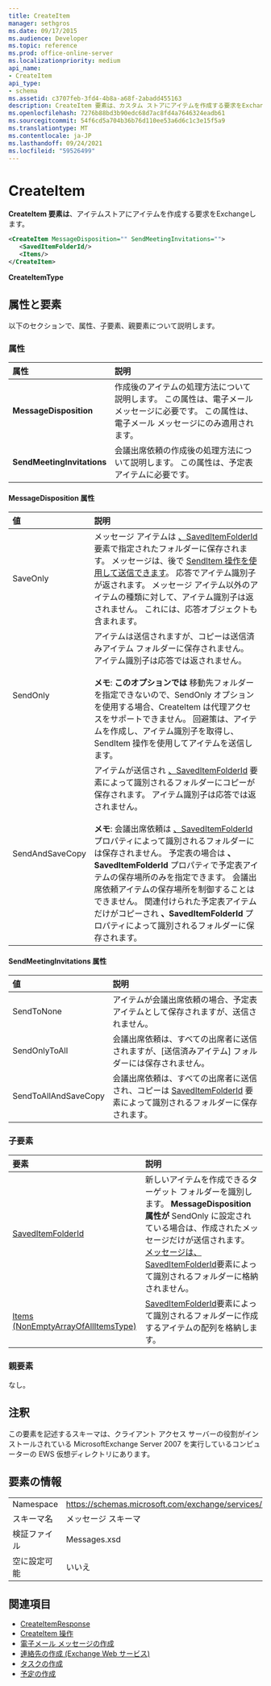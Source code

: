 ```yaml
---
title: CreateItem
manager: sethgros
ms.date: 09/17/2015
ms.audience: Developer
ms.topic: reference
ms.prod: office-online-server
ms.localizationpriority: medium
api_name:
- CreateItem
api_type:
- schema
ms.assetid: c3707feb-3fd4-4b8a-a68f-2abadd455163
description: CreateItem 要素は、カスタム ストアにアイテムを作成する要求をExchangeします。
ms.openlocfilehash: 7276b88bd3b90edc68d7ac8fd4a7646324eadb61
ms.sourcegitcommit: 54f6cd5a704b36b76d110ee53a6d6c1c3e15f5a9
ms.translationtype: MT
ms.contentlocale: ja-JP
ms.lasthandoff: 09/24/2021
ms.locfileid: "59526499"
---
```

# <a name="createitem"></a>CreateItem

**CreateItem 要素は**、アイテムストアにアイテムを作成する要求をExchangeします。 
  
```xml
<CreateItem MessageDisposition="" SendMeetingInvitations="">
   <SavedItemFolderId/>
   <Items/>
</CreateItem>
```

**CreateItemType**

## <a name="attributes-and-elements"></a>属性と要素

以下のセクションで、属性、子要素、親要素について説明します。
  
### <a name="attributes"></a>属性

|属性|説明|
|:-----|:-----|
|**MessageDisposition** <br/> |作成後のアイテムの処理方法について説明します。 この属性は、電子メール メッセージに必要です。 この属性は、電子メール メッセージにのみ適用されます。  <br/> |
|**SendMeetingInvitations** <br/> |会議出席依頼の作成後の処理方法について説明します。 この属性は、予定表アイテムに必要です。  <br/> |
   
#### <a name="messagedisposition-attribute"></a>MessageDisposition 属性

|値|説明|
|:-----|:-----|
|SaveOnly  <br/> |メッセージ アイテムは [、SavedItemFolderId](saveditemfolderid.md) 要素で指定されたフォルダーに保存されます。 メッセージは、後で [SendItem 操作を使用して送信できます](senditem-operation.md)。 応答でアイテム識別子が返されます。 メッセージ アイテム以外のアイテムの種類に対して、アイテム識別子は返されません。 これには、応答オブジェクトも含まれます。  <br/> |
|SendOnly  <br/> |アイテムは送信されますが、コピーは送信済みアイテム フォルダーに保存されません。 アイテム識別子は応答では返されません。<br/><br/>**メモ**: **このオプションでは** 移動先フォルダーを指定できないので、SendOnly オプションを使用する場合、CreateItem は代理アクセスをサポートできません。 回避策は、アイテムを作成し、アイテム識別子を取得し、SendItem 操作を使用してアイテムを送信します。           |
|SendAndSaveCopy  <br/> |アイテムが送信され [、SavedItemFolderId](saveditemfolderid.md) 要素によって識別されるフォルダーにコピーが保存されます。 アイテム識別子は応答では返されません。<br/><br/>**メモ**: 会議出席依頼は [、SavedItemFolderId](saveditemfolderid.md) プロパティによって識別されるフォルダーには保存されません。 予定表の場合は **、SavedItemFolderId** プロパティで予定表アイテムの保存場所のみを指定できます。 会議出席依頼アイテムの保存場所を制御することはできません。 関連付けられた予定表アイテムだけがコピーされ **、SavedItemFolderId** プロパティによって識別されるフォルダーに保存されます。           |
   
#### <a name="sendmeetinginvitations-attribute"></a>SendMeetingInvitations 属性

|値|説明|
|:-----|:-----|
|SendToNone  <br/> |アイテムが会議出席依頼の場合、予定表アイテムとして保存されますが、送信されません。  <br/> |
|SendOnlyToAll  <br/> |会議出席依頼は、すべての出席者に送信されますが、[送信済みアイテム] フォルダーには保存されません。  <br/> |
|SendToAllAndSaveCopy  <br/> |会議出席依頼は、すべての出席者に送信され、コピーは [SavedItemFolderId](saveditemfolderid.md) 要素によって識別されるフォルダーに保存されます。  <br/> |
   
### <a name="child-elements"></a>子要素

|要素|説明|
|:-----|:-----|
|[SavedItemFolderId](saveditemfolderid.md) <br/> |新しいアイテムを作成できるターゲット フォルダーを識別します。 **MessageDisposition 属性が** SendOnly に設定されている場合は、作成されたメッセージだけが送信されます。 [メッセージは、SavedItemFolderId](saveditemfolderid.md)要素によって識別されるフォルダーに格納されません。  <br/> |
|[Items (NonEmptyArrayOfAllItemsType)](items-nonemptyarrayofallitemstype.md) <br/> |[SavedItemFolderId](saveditemfolderid.md)要素によって識別されるフォルダーに作成するアイテムの配列を格納します。  <br/> |
   
### <a name="parent-elements"></a>親要素

なし。
  
## <a name="remarks"></a>注釈

この要素を記述するスキーマは、クライアント アクセス サーバーの役割がインストールされている MicrosoftExchange Server 2007 を実行しているコンピューターの EWS 仮想ディレクトリにあります。
  
## <a name="element-information"></a>要素の情報

|||
|:-----|:-----|
|Namespace  <br/> |https://schemas.microsoft.com/exchange/services/2006/messages  <br/> |
|スキーマ名  <br/> |メッセージ スキーマ  <br/> |
|検証ファイル  <br/> |Messages.xsd  <br/> |
|空に設定可能  <br/> |いいえ  <br/> |
   
## <a name="see-also"></a>関連項目

- [CreateItemResponse](createitemresponse.md)  
- [CreateItem 操作](createitem-operation.md)
- [電子メール メッセージの作成](https://msdn.microsoft.com/library/05bfb83c-2866-427d-a9fe-14ba3cb02793%28Office.15%29.aspx) 
- [連絡先の作成 (Exchange Web サービス)](https://msdn.microsoft.com/library/4845917e-70d1-481c-bbd7-011ec6571789%28Office.15%29.aspx)  
- [タスクの作成](https://msdn.microsoft.com/library/0ef97334-e8a0-4f67-a23a-dd9e2bbad49f%28Office.15%29.aspx) 
- [予定の作成](https://msdn.microsoft.com/library/2385391e-c9e7-4d45-b803-c4ff94d5c94e%28Office.15%29.aspx)

